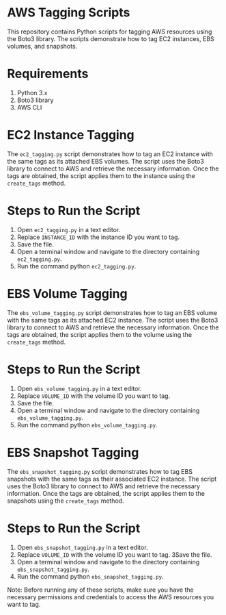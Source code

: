 # AWS Tagging Scripts
This repository contains Python scripts for tagging AWS resources using the Boto3 library. The scripts demonstrate how to tag EC2 instances, EBS volumes, and snapshots.

# Requirements
1. Python 3.x
2. Boto3 library
3. AWS CLI

# EC2 Instance Tagging
The `ec2_tagging.py` script demonstrates how to tag an EC2 instance with the same tags as its attached EBS volumes. The script uses the Boto3 library to connect to AWS and retrieve the necessary information. Once the tags are obtained, the script applies them to the instance using the `create_tags` method.

# Steps to Run the Script
1. Open `ec2_tagging.py` in a text editor.
2. Replace `INSTANCE_ID` with the instance ID you want to tag.
3. Save the file.
4. Open a terminal window and navigate to the directory containing `ec2_tagging.py`.
5. Run the command python `ec2_tagging.py`.

# EBS Volume Tagging
The `ebs_volume_tagging.py` script demonstrates how to tag an EBS volume with the same tags as its attached EC2 instance. The script uses the Boto3 library to connect to AWS and retrieve the necessary information. Once the tags are obtained, the script applies them to the volume using the `create_tags` method.

# Steps to Run the Script
1. Open `ebs_volume_tagging.py` in a text editor.
2. Replace `VOLUME_ID` with the volume ID you want to tag.
3. Save the file.
4. Open a terminal window and navigate to the directory containing `ebs_volume_tagging.py`.
5. Run the command python `ebs_volume_tagging.py`.

# EBS Snapshot Tagging
The `ebs_snapshot_tagging.py` script demonstrates how to tag EBS snapshots with the same tags as their associated EC2 instance. The script uses the Boto3 library to connect to AWS and retrieve the necessary information. Once the tags are obtained, the script applies them to the snapshots using the `create_tags` method.

# Steps to Run the Script
1. Open `ebs_snapshot_tagging.py` in a text editor.
2. Replace `VOLUME_ID` with the volume ID you want to tag.
3Save the file.
4. Open a terminal window and navigate to the directory containing `ebs_snapshot_tagging.py`.
5. Run the command python `ebs_snapshot_tagging.py`.

Note: Before running any of these scripts, make sure you have the necessary permissions and credentials to access the AWS resources you want to tag.